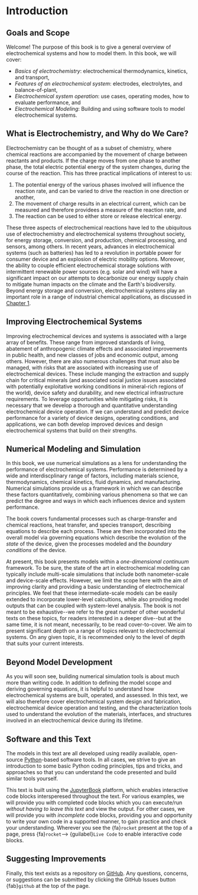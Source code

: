 # Introduction

## Goals and Scope

Welcome! The purpose of this book is to give a general overview of electrochemical systems and how to model them. In this book, we will cover:
- *Basics of electrochemistry*: electrochemical thermodynamics, kinetics, and transport,
- *Features of an electrochemical system*: electrodes, electrolytes, and balance-of-plant,
- *Electrochemical system operation*: use cases, operating modes,  how to evaluate performance, and
- *Electrochemical Modeling*: Building and using software tools to model electrochemical systems.

## What is Electrochemistry, and Why do We Care?

Electrochemistry can be thought of as a subset of chemistry, where chemical reactions are accompanied by the movement of charge between reactants and products. If the charge moves from one phase to another phase, the total electric potential energy of the system changes, during the course of the reaction. This has three practical implications of interest to us:
1. The potential energy of the various phases involved will influence the reaction rate, and can be varied to drive the reaction in one direction or another, 
2. The movement of charge results in an electrical current, which can be measured and therefore providees a measure of the reaction rate, and
2. The reaction can be used to either store or release electrical energy.

These three aspects of electrochemical reactions have led to the ubiquitous use of electrochemistry and electrochemical systems throughout society, for energy storage, conversion, and production, chemical processing, and sensors, among others. In recent years, advances in electrochemical systems (such as batteries) has led to a revolution in portable power for consumer device and an explosion of electric mobility options. Moreover, the ability to couple efficient electrochemical storage solutions with intermittent renewable power sources (e.g. solar and wind) will have a significant impact on our attempts to decarbonize our energy supply chain to mitigate human impacts on the climate and the Earth's biodiversity. Beyond energy storage and conversion, electrochemical systems play an important role in a range of industrial chemical applications, as discussed in [Chapter 1](chapters/ch1-intro/ch1-content.md). 

## Improving Electrochemical Systems

Improving electrochemical devices and systems is associated with a large array of benefits. These range from improved standards of living, abatement of anthropogenic climate effects and associated improvements in public health, and new classes of jobs and economic output, among others.  However, there are also numerous challenges that must also be managed, with risks that are associated with increasing use of electrochemical devices.  These include manging the extraction and supply chain for critical minerals (and associated social justice issues associated with potentially exploitative working conditions in mineral-rich regions of the world), device safety and durability, and new electrical infrastructure requirements. To leverage opportunities while mitigating risks, it is necessary that we develop a thorough and quantitative understanding electrochemical device operation. If we can understand and predict device performance for a variety of device designs, operating conditions, and applications, we can both develop improved devices and design electrochemical systems that build on their strengths.

## Numerical Modeling and Simulation

In this book, we use numerical simulations as a lens for understanding the performance of electrochemical systems. Performance is determined by a wide and interdiscplinary range of factors, including materials science, thermodynamics, chemical kinetics, fluid dynamics, and manufacturing. Numerical simulations provide us a framework in which we can describe these factors quantitatively, combining various phenomena so that we can predict the degree and ways in which each influences device and system performance.  

The book covers fundamental processes such as charge-transfer and chemical reactions, heat transfer, and species transport, describing equations to describe each process. These are then incorporated into the overall model via governing equations which describe the evolution of the _state_ of the device, given the processes modeled and the _boundary conditions_ of the device.

At present, this book presents models within a _one-dimensional_ _continuum_ framework.  To be sure, the state of the art in electrochemical modeling can typically include multi-scale simulations that include both nanometer-scale and device-scale effects. However, we limit the scope here with the aim of improving clarity and providing a basic understanding of electrochemical principles. We feel that these intermediate-scale models can be easily extended to incorporate lower-level calcultions, while also providing model outputs that can be coupled with system-level analysis. The book is not meant to be exhaustive--we refer to the great number of other wonderful texts on these topics, for readers interested in a deeper dive--but at the same time, it is not meant, necessarily, to be read cover-to-cover.  We aim to present significant depth on a range of topics relevant to electrochemical systems.  On any given topic, it is recommended only to the level of depth that suits your current interests.

## Beyond Model Development

As you will soon see, building numerical simulation tools is about much more than writing code.  In addition to defining the model scope and deriving governing equations, it is helpful to understand how electrochemical systems are built, operated, and assessed.  In this text, we will also therefore cover electrochemical system design and fabrication, electrochemical device operation and testing, and the characterization tools used to understand the evolution of the materials, interfaces, and structures involved in an electrochemical device during its lifetime.

## Software and this Text 

The models in this text are all developed using readily available, open-source [Python](http://python.org)-based software tools.  In all cases, we strive to give an introduction to some basic Python coding principles, tips and tricks, and approaches so that you can understand the code presented and build similar tools yourself.

This text is built using the [JupyterBook](http://jupyterbook.org) platform, which enables interactive code blocks intersperesed throughout the text.  For various examples, we will provide you with completed code blocks which you can execute/run _without having to leave this text_ and view the output.  For other cases, we will provide you with _incomplete_ code blocks, providing you and opportunity to write your own code in a supported manner, to gain practice and check your understanding. Wherever you see the {fa}`rocket` present at the top of a page, press {fa}`rocket`--> {guilabel}`Live Code` to enable interactive code blocks.


## Suggesting Improvements
Finally, this text exists as a repository on [GitHub](https://github.com).  Any questions, concerns, or suggestions can be submitted by clicking the GitHub Issues button  {fab}`github` at the top of the page.